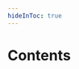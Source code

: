 ```yaml
---
hideInToc: true
---
```

# Contents

<Toc minDepth="1" maxDepth="2" class="big"></Toc>

<style>
.big {
  font-size: 1.5em;
}
</style>
